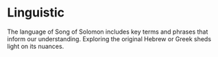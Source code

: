 # Linguistic

The language of Song of Solomon includes key terms and phrases that inform our understanding. Exploring the original Hebrew or Greek sheds light on its nuances.

